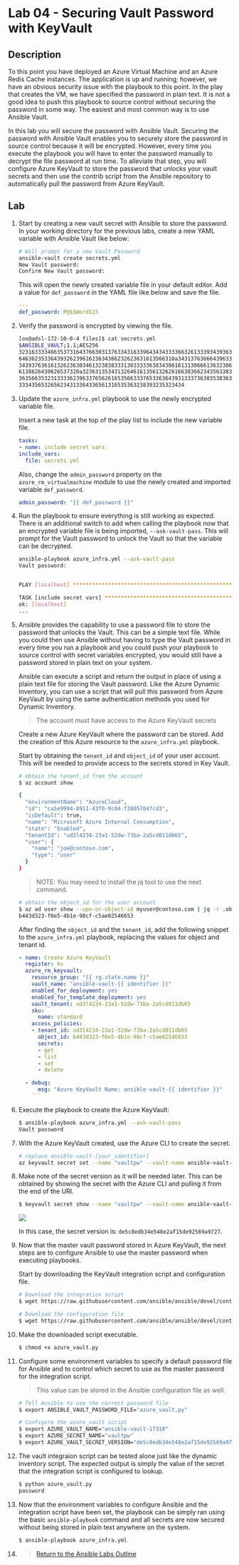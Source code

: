# Lab 04 - Securing Vault Password with KeyVault

## Description

To this point you have deployed an Azure Virtual Machine and an Azure Redis Cache instances.  The application is up and running; however, we have an obvious security issue with the playbook to this point.  In the play that creates the VM, we have specified the password in plain text.  It is not a good idea to push this playbook to source control without securing the password in some way.  The easiest and most common way is to use Ansible Vault.

In this lab you will secure the password with Ansible Vault.  Securing the password with Ansible Vault enables you to securely store the password in source control because it will be encrypted.  However, every time you execute the playbook you will have to enter the password manually to decrypt the file password at run time.  To alleviate that step, you will configure Azure KeyVault to store the password that unlocks your vault secrets and then use the contrib script from the Ansible repository to automatically pull the password from Azure KeyVault.

## Lab

1. Start by creating a new vault secret with Ansible to store the password.  In your working directory for the previous labs, create a new YAML variable with Ansible Vault like below:

    ```bash
    # Will prompt for a new Vault Password
    ansible-vault create secrets.yml
    New Vault password:
    Confirm New Vault password:
    ```

    This will open the newly created variable file in your default editor.  Add a value for `def_password` in the YAML file like below and save the file.

    ```yaml
    ---
    def_password: P@$$Word123
    ```

1. Verify the password is encrypted by viewing the file.

    ```bash
    [ox@adsl-172-10-0-4 files]$ cat secrets.yml
    $ANSIBLE_VAULT;1.1;AES256
    32316333346635373164376630313763343163396434343333663261333934393631373931616633
    6463623533643932623961623634366232623631613566310a343137636664396333616536323038
    34393763616132623630346132383833313033333638343861613130666136323064646530336464
    6138626430626537320a323631353431326461613561326261663836623435633839336432663730
    36356635323133336239633765626165356633376533636439313337363035383638333137333133
    3334356532656234313364336561316535363238393235323434
    ```

1. Update the `azure_infra.yml` playbook to use the newly encrypted variable file.

    Insert a new task at the top of the play list to include the new variable file.

    ```yaml
    tasks:
    - name: include secret vars
    include_vars:
      file: secrets.yml
    ```

    Also, change the `admin_password` property on the `azure_rm_virtualmachine` module to use the newly created and imported variable `def_password`.

    ```yaml
    admin_password: "{{ def_password }}"
    ```

1. Run the playbook to ensure everything is still working as expected.  There is an additional switch to add when calling the playbook now that an encrypted variable file is being imported, `--ask-vault-pass`.  This will prompt for the Vault password to unlock the Vault so that the variable can be decrypted.

    ```bash
    ansible-playbook azure_infra.yml --ask-vault-pass
    Vault password:

    
    PLAY [localhost] *******************************************************************************************************
    
    TASK [include secret vars] *********************************************************************************************
    ok: [localhost]
    ...
    ```

1. Ansible provides the capability to use a password file to store the password that unlocks the Vault.  This can be a simple text file.  While you could then use Ansible without having to type the Vault password in every time you run a playbook and you could push your playbook to source control with secret variables encrypted, you would still have a password stored in plain text on your system.

    Ansible can execute a script and return the output in place of using a plain text file for storing the Vault password.  Like the Azure Dynamic Inventory, you can use a script that will pull this password from Azure KeyVault by using the same authentication methods you used for Dynamic Inventory.

    > The account must have access to the Azure KeyVault secrets

    Create a new Azure KeyVault where the password can be stored.  Add the creation of this Azure resource to the `azure_infra.yml` playbook.

    Start by obtaining the `tenant_id` and `object_id` of your user account.  This will be needed to provide access to the secrets stored in Key Vault.

    ```bash
    # obtain the tenant_id from the account
    $ az account show

    {
      "environmentName": "AzureCloud",
      "id": "ca5e9994-0911-43f0-9c04-f38057047cd3",
      "isDefault": true,
      "name": "Microsoft Azure Internal Consumption",
      "state": "Enabled",
      "tenantId": "ud3l4234-23a1-52dw-73ba-2a5cd011db65",
      "user": {
        "name": "joe@contoso.com",
        "type": "user"
      }
    }
    ```

    > NOTE: You may need to install the jq tool to use the next command.

    ```bash
    # obtain the object_id for the user account
    $ az ad user show --upn-or-object-id myuser@contoso.com | jq -r .objectId
    b443d323-f6e5-4b1e-98cf-c5ae02546653
    ```

    After finding the `object_id` and the `tenant_id`, add the following snippet to the `azure_infra.yml` playbook, replacing the values for object and tenant id.

    ```yaml
    - name: Create Azure KeyVault
      register: kv
      azure_rm_keyvault:
        resource_group: "{{ rg.state.name }}"
        vault_name: "ansible-vault-{{ identifier }}"
        enabled_for_deployment: yes
        enabled_for_template_deployment: yes
        vault_tenant: ud3l4234-23a1-52dw-73ba-2a5cd011db65
        sku:
          name: standard
        access_policies:
        - tenant_id: ud3l4234-23a1-52dw-73ba-2a5cd011db65
          object_id: b443d323-f6e5-4b1e-98cf-c5ae02546653
          secrets:
          - get
          - list
          - set
          - delete

      - debug:
          msg: "Azure KeyVault Name: ansible-vault-{{ identifier }}"
        ```

1. Execute the playbook to create the Azure KeyVault:

    ```bash
    $ ansible-playbook azure_infra.yml --ask-vault-pass
    Vault password
    ```

1. With the Azure KeyVault created, use the Azure CLI to create the secret.

    ```bash
    # replace ansible-vault-[your_identifier]
    az keyvault secret set --name "vaultpw" --vault-name ansible-vault-17318 --value "password"
    ```

1. Make note of the secret version as it will be needed later.  This can be obtained by showing the secret with the Azure CLI and pulling it from the end of the URI.

    ```bash
    $ keyvault secret show --name "vaultpw" --vault-name ansible-vault-17318
    ```

    ![](media/vault_secret_version.jpg)

    In this case, the secret version is: `de5c8edb34e548e2af15de92569a9727`.

1. Now that the master vault password stored in Azure KeyVault, the next steps are to configure Ansible to use the master password when executing playbooks.

    Start by downloading the KeyVault integration script and configuration file.

    ```bash
    # Download the integration script
    $ wget https://raw.githubusercontent.com/ansible/ansible/devel/contrib/vault/azure_vault.py

    # Download the configuration file
    $ wget https://raw.githubusercontent.com/ansible/ansible/devel/contrib/vault/azure_vault.ini
    ```

1. Make the downloaded script executable.

    ```bash
    $ chmod +x azure_vault.py
    ```

1. Configure some environment variables to specify a default password file for Ansible and to control which secret to use as the master password for the integration script.

    > This value can be stored in the Ansible configuration file as well.

    ```bash
    # Tell Ansible to use the correct password file
    $ export ANSIBLE_VAULT_PASSWORD_FILE="azure_vault.py"

    # Configure the azure_vault script
    $ export AZURE_VAULT_NAME="ansible-vault-17318"
    $ export AZURE_SECRET_NAME="vaultpw"
    $ export AZURE_VAULT_SECRET_VERSION="de5c8edb34e548e2af15de92569a9727" # Obtained in an earlier step
    ```

1. The vault integraion script can be tested alone just like the dynamic inventory script.  The expected output is simply the value of the secret that the integration script is configured to lookup.

    ```bash
    $ python azure_vault.py
    password
    ```

1. Now that the environment variables to configure Ansible and the integration script have been set, the playbook can be simply ran using the basic `ansible-playbook` command and all secrets are now secured without being stored in plain text anywhere on the system.

    ```bash
    $ ansible-playbook azure_infra.yml
    ```

1. > [Return to the Ansible Labs Outline](../README.md)
